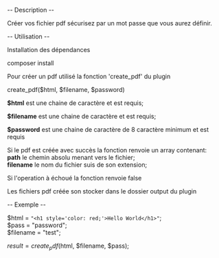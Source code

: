 

-- Description --

Créer vos fichier pdf sécurisez par un mot passe que vous aurez définir.


-- Utilisation --

Installation des dépendances 

  composer install

Pour créer un pdf utilisé la fonction 'create_pdf' du plugin

create_pdf($html, $filename, $password)

<b>$html</b> est une chaine de caractère et est requis;

<b>$filename</b> est une chaine de caractère et est requis;

<b>$password</b> est une chaine de caractère de 8 caractère minimum et est requis

Si le pdf est créée avec succès la fonction renvoie un array contenant:</br>
<b>path</b> le chemin absolu menant vers le fichier;</br>
<b>filename</b> le nom du fichier suis de son extension;</br>

Si l'operation à échoué la fonction renvoie false 

Les fichiers pdf créée son stocker dans le dossier output du plugin


-- Exemple --


$html = ```"<h1 style='color: red;'>Hello World</h1>"```;</br>
$pass = "password";</br>
$filename = "test";</br>

$result = create_pdf($html, $filename, $pass);


